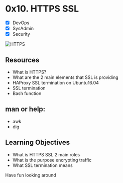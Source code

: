 # 0x10. HTTPS SSL
- [x] DevOps
- [x] SysAdmin
- [x] Security

![HTTPS](https://s3.amazonaws.com/intranet-projects-files/holbertonschool-sysadmin_devops/276/FlhGPEK.png)

## Resources
* What is HTTPS?
* What are the 2 main elements that SSL is providing
* HAProxy SSL termination on Ubuntu16.04
* SSL termination
* Bash function

## man or help:
* awk
* dig

## Learning Objectives
* What is HTTPS SSL 2 main roles
* What is the purpose encrypting traffic
* What SSL termination means

Have fun looking around
